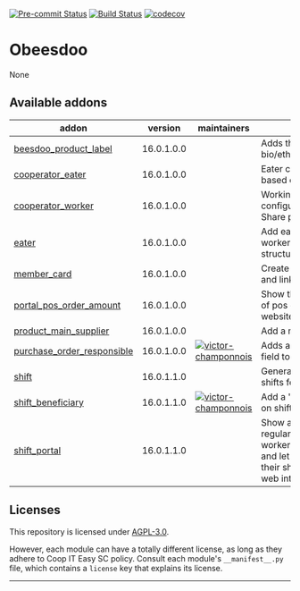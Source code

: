 
<!-- /!\ Non OCA Context : Set here the badge of your runbot / runboat instance. -->
[![Pre-commit Status](https://github.com/beescoop/Obeesdoo/actions/workflows/pre-commit.yml/badge.svg?branch=16.0)](https://github.com/beescoop/Obeesdoo/actions/workflows/pre-commit.yml?query=branch%3A16.0)
[![Build Status](https://github.com/beescoop/Obeesdoo/actions/workflows/test.yml/badge.svg?branch=16.0)](https://github.com/beescoop/Obeesdoo/actions/workflows/test.yml?query=branch%3A16.0)
[![codecov](https://codecov.io/gh/beescoop/Obeesdoo/branch/16.0/graph/badge.svg)](https://codecov.io/gh/beescoop/Obeesdoo)
<!-- /!\ Non OCA Context : Set here the badge of your translation instance. -->

<!-- /!\ do not modify above this line -->

# Obeesdoo

None

<!-- /!\ do not modify below this line -->

<!-- prettier-ignore-start -->

[//]: # (addons)

Available addons
----------------
addon | version | maintainers | summary
--- | --- | --- | ---
[beesdoo_product_label](beesdoo_product_label/) | 16.0.1.0.0 |  | Adds the label bio/ethique/provenance.
[cooperator_eater](cooperator_eater/) | 16.0.1.0.0 |  | Eater configuration based on Share product
[cooperator_worker](cooperator_worker/) | 16.0.1.0.0 |  | Working and shopping configuration based on Share product
[eater](eater/) | 16.0.1.0.0 |  | Add eaters to the workers of your structure.
[member_card](member_card/) | 16.0.1.0.0 |  | Create a member card and link it to a partner.
[portal_pos_order_amount](portal_pos_order_amount/) | 16.0.1.0.0 |  | Show the total amount of pos order in the website portal.
[product_main_supplier](product_main_supplier/) | 16.0.1.0.0 |  | Add a main supplier
[purchase_order_responsible](purchase_order_responsible/) | 16.0.1.0.0 | [![victor-champonnois](https://github.com/victor-champonnois.png?size=30px)](https://github.com/victor-champonnois) | Adds a 'Responsible' field to purchase orders
[shift](shift/) | 16.0.1.1.0 |  | Generate and manage shifts for cooperators.
[shift_beneficiary](shift_beneficiary/) | 16.0.1.1.0 | [![victor-champonnois](https://github.com/victor-champonnois.png?size=30px)](https://github.com/victor-champonnois) | Add a 'beneficiary' field on shifts
[shift_portal](shift_portal/) | 16.0.1.1.0 |  | Show available shifts for regular and irregular workers on the website and let workers manage their shifts with an easy web interface.

[//]: # (end addons)

<!-- prettier-ignore-end -->

## Licenses

This repository is licensed under [AGPL-3.0](LICENSE).

However, each module can have a totally different license, as long as they adhere to Coop IT Easy SC
policy. Consult each module's `__manifest__.py` file, which contains a `license` key
that explains its license.

----
<!-- /!\ Non OCA Context : Set here the full description of your organization. -->
